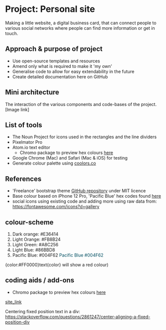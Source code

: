 # Project: Personal site
Making a little website, a digital business card, that can connect people to various social networks where people can find more information or get in touch.

## Approach & purpose of project
- Use open-source templates and resources
- Amend only what is required to make it 'my own'
- Generalise code to allow for easy extendability in the future
- Create detailed documentation here on GitHub

## Mini architecture
The interaction of the various components and code-bases of the project.
[Image link]

## List of tools
- The Noun Project for icons used in the rectangles and the line dividers
- Pixelmator Pro
- Atom.io text editor
  - Chromo package to preview hex colours [here](https://github.com/Vertagon-Softworks/Chromo)
- Google Chrome (Mac) and Safari (Mac & iOS) for testing
- Generate colour palette using [coolors.co](https://coolors.co/)

## References
- 'Freelance' bootstrap theme [GitHub repository](https://github.com/startbootstrap/startbootstrap-freelancer) under MIT licence
- Base colour based on iPhone 12 Pro, 'Pacific Blue' hex codes found [here](https://colorswall.com/palette/27294/)
- social icons using existing code and adding more using raw data from: https://fontawesome.com/icons?d=gallery

## colour-scheme
1. Dark orange: #E36414
2. Light Orange: #FB8B24
3. Light Green: #A8C256
4. Light Blue: #86BBD8
5. Pacific Blue: #004F62 <span style="color:#004F62"> Pacific Blue #004F62 </span>

{color:#FF0000}text{color} will show a red colour)




## coding aids / add-ons
- Chromo package to preview hex colours [here](https://github.com/Vertagon-Softworks/Chromo)

[site_link](https://antoniosfiala.github.io/personal_site/)

Centering fixed position text in a div: https://stackoverflow.com/questions/2861247/center-aligning-a-fixed-position-div
